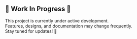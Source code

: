 
## 🚧 Work In Progress 🚧

This project is currently under active development.  
Features, designs, and documentation may change frequently.  
Stay tuned for updates! 🙌
